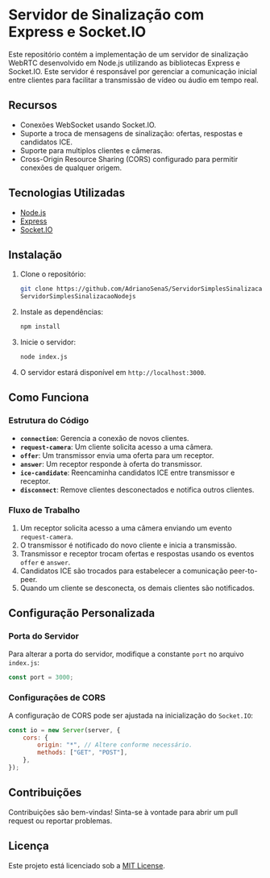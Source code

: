 # Servidor de Sinalização com Express e Socket.IO

Este repositório contém a implementação de um servidor de sinalização WebRTC desenvolvido em Node.js utilizando as bibliotecas Express e Socket.IO. Este servidor é responsável por gerenciar a comunicação inicial entre clientes para facilitar a transmissão de vídeo ou áudio em tempo real.

## Recursos
- Conexões WebSocket usando Socket.IO.
- Suporte a troca de mensagens de sinalização: ofertas, respostas e candidatos ICE.
- Suporte para multiplos clientes e câmeras.
- Cross-Origin Resource Sharing (CORS) configurado para permitir conexões de qualquer origem.

## Tecnologias Utilizadas
- [Node.js](https://nodejs.org/)
- [Express](https://expressjs.com/)
- [Socket.IO](https://socket.io/)

## Instalação
1. Clone o repositório:
   ```bash
   git clone https://github.com/AdrianoSenaS/ServidorSimplesSinalizacaoNodejs.git
   ServidorSimplesSinalizacaoNodejs
   ```

2. Instale as dependências:
   ```bash
   npm install
   ```

3. Inicie o servidor:
   ```bash
   node index.js
   ```

4. O servidor estará disponível em `http://localhost:3000`.

## Como Funciona

### Estrutura do Código
- **`connection`**: Gerencia a conexão de novos clientes.
- **`request-camera`**: Um cliente solicita acesso a uma câmera.
- **`offer`**: Um transmissor envia uma oferta para um receptor.
- **`answer`**: Um receptor responde à oferta do transmissor.
- **`ice-candidate`**: Reencaminha candidatos ICE entre transmissor e receptor.
- **`disconnect`**: Remove clientes desconectados e notifica outros clientes.

### Fluxo de Trabalho
1. Um receptor solicita acesso a uma câmera enviando um evento `request-camera`.
2. O transmissor é notificado do novo cliente e inicia a transmissão.
3. Transmissor e receptor trocam ofertas e respostas usando os eventos `offer` e `answer`.
4. Candidatos ICE são trocados para estabelecer a comunicação peer-to-peer.
5. Quando um cliente se desconecta, os demais clientes são notificados.

## Configuração Personalizada
### Porta do Servidor
Para alterar a porta do servidor, modifique a constante `port` no arquivo `index.js`:
```javascript
const port = 3000;
```

### Configurações de CORS
A configuração de CORS pode ser ajustada na inicialização do `Socket.IO`:
```javascript
const io = new Server(server, {
    cors: {
        origin: "*", // Altere conforme necessário.
        methods: ["GET", "POST"],
    },
});
```

## Contribuições
Contribuições são bem-vindas! Sinta-se à vontade para abrir um pull request ou reportar problemas.

## Licença
Este projeto está licenciado sob a [MIT License](LICENSE).

